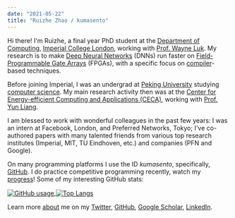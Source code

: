 ```yaml
---
date: "2021-05-22"
title: "Ruizhe Zhao / kumasento"
---
```



Hi there! I'm Ruizhe, a final year PhD student at the [Department of Computing](https://www.imperial.ac.uk/computing/), [Imperial College London](https://imperial.ac.uk), working with [Prof. Wayne Luk](https://www.doc.ic.ac.uk/~wl/). My research is to make [Deep Neural Networks](https://en.wikipedia.org/wiki/Deep_learning) (DNNs) run faster on [Field-Programmable Gate Arrays](https://en.wikipedia.org/wiki/Field-programmable_gate_array) (FPGAs), with a specific focus on [compiler](https://en.wikipedia.org/wiki/Compiler)-based techniques.

Before joining Imperial, I was an undergrad at [Peking University](https://pku.edu.cn) studying [computer science](https://eecs.pku.edu.cn). My main research activity then was at the [Center for Energy-efficient Computing and Applications (CECA)](http://ceca.pku.edu.cn/), working with [Prof. Yun Liang](https://ericlyun.github.io/). 

I am blessed to work with wonderful colleagues in the past few years: I was an intern at Facebook, London, and Preferred Networks, Tokyo; I've co-authored papers with many talented friends from various top research institutes (Imperial, MIT, TU Eindhoven, etc.) and companies (PFN and Google).

On many programming platforms I use the ID _kumasento_, specifically, [GitHub](https://github.com/kumasento). I do practice competitive programming recently, watch my [progress](https://clist.by/coder/kumasento/)! Some of my interesting GitHub stats:

<a href="https://github.com/kumasento">
  <img align="center" src="https://github-readme-stats.vercel.app/api?username=kumasento&count_private=true&show_icons=true&theme=dark" alt="GitHub usage"/>
</a>
<a href="https://github.com/kumasento">
  <img align="center" src="https://github-readme-stats.vercel.app/api/top-langs/?username=kumasento&count_private=true&show_icons=true&theme=dark&layout=compact&hide=postscript" alt="Top Langs" />
</a>



Learn more [about](/about) me on my [Twitter](https://twitter.com/zehziur), [GitHub](https://github.com/kumasento), [Google Scholar](https://scholar.google.co.uk/citations?user=RX1JK2IAAAAJ&hl=en), [LinkedIn](https://www.linkedin.com/in/ruizhe-zhao-90179983/).

